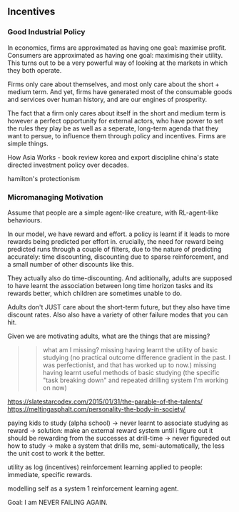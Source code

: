 ## Incentives

### Good Industrial Policy

In economics, firms are approximated as having one goal: maximise profit. Consumers are approximated as having one goal: maximising their utility. This turns out to be a very powerful way of looking at the markets in which they both operate.

Firms only care about themselves, and most only care about the short + medium term. And yet, firms have generated most of the consumable goods and services over human history, and are our engines of prosperity.

The fact that a firm only cares about itself in the short and medium term is however a perfect opportunity for external actors, who have power to set the rules they play be as well as a seperate, long-term agenda that they want to persue, to influence them through policy and incentives. Firms are simple things.


How Asia Works - book review
korea and export discipline
china's state directed investment policy over decades.


hamilton's protectionism


### Micromanaging Motivation

Assume that people are a simple agent-like creature, with RL-agent-like behaviours.

In our model, we have reward and effort. a policy is learnt if it leads to more rewards being predicted per effort in. crucially, the need for reward being predicted runs through a couple of filters, due to the nature of predicting accurately: time discounting, discounting due to sparse reinforcement, and a small number of other discounts like this.

They actually also do time-discounting. And aditionally, adults are supposed to have learnt the association between long time horizon tasks and its rewards better, which children are sometimes unable to do.

Adults don't JUST care about the short-term future, but they also have time discount rates. Also also have a variety of other failure modes that you can hit.



Given we are motivating adults, what are the things that are missing?

>> what am I missing?
>> missing having learnt the utility of basic studying (no practical outcome difference gradient in the past. I was perfectionist, and that has worked up to now.)
>> missing having learnt useful methods of basic studying (the specific "task breaking down" and repeated drilling system I'm working on now)

https://slatestarcodex.com/2015/01/31/the-parable-of-the-talents/
https://meltingasphalt.com/personality-the-body-in-society/


paying kids to study (alpha school)
-> never learnt to associate studying as reward -> solution: make an external reward system until i figure out it should be rewarding from the successes at drill-time
-> never figureded out how to study -> make a system that drills me, semi-automatically, the less the unit cost to work it the better.



utility as log (incentives)
reinforcement learning applied to people:
immediate, specific rewards.

modelling self as a system 1 reinforcement learning agent.

Goal: I am NEVER FAILING AGAIN.
